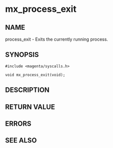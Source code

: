 # mx_process_exit

## NAME

process_exit - Exits the currently running process.

## SYNOPSIS

```
#include <magenta/syscalls.h>

void mx_process_exit(void);

```

## DESCRIPTION

## RETURN VALUE

## ERRORS

## SEE ALSO
